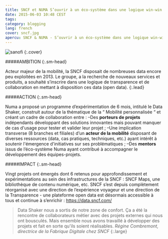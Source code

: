 ```yaml
---
title: SNCF et NUMA S’ouvrir à un éco-système dans une logique win-win
date: 2015-06-03 10:48 CEST
tags:
category: blogging
lang: french
cover: sncf.jpg
apercu: SNCF & NUMA - S’ouvrir à un éco-système dans une logique win-win
---
```


![sanofi](sncf.jpg)
{:.cover}

#####AMBITION
{:.sm-head}

Acteur majeur de la mobilité, la SNCF disposait de nombreuses data encore peu exploitées en 2013. Le groupe, a la recherche de nouveaux services et produits, a souhaité s’inscrire dans une logique de transparence et de collaboration en mettant à disposition ces data (open data).
{:.lead}

#####ACTION
{:.sm-head}

Numa a proposé un programme d’expérimentation de 6 mois, intitulé le Data Shaker, construit autour de la thématique de la “ Mobilité personnalisée “ et créant un cadre de collaboration entre :
–Des **porteurs de projets** indépendants développant des solutions innovantes mais pouvant manquer de cas d'usage pour tester et valider leur projet ;
–Une implication transverse (8 branches et filiales) d’un **acteur de la mobilité** disposant de diverses ressources (data, cas pratiques, techniques, etc.) ayant intérêt à soutenir l'émergence d'initiatives sur ses problématiques ;
–Des **mentors** issus de l’éco-système Numa ayant contribué à accompagner le développement des équipes-projets.


#####IMPACT
{:.sm-head}

Vingt projets ont émergés dont 6 retenus pour approfondissement et expérimentations au sein des infrastructures de la SNCF : SNCF Maps, une bibliothèque de contenu numérique, etc.
SNCF s’est depuis complètement réorganisé avec une direction de l’expérience voyageur et une direction de la Transparence - une plateforme open data est désormais accessible à tous et continue à s’enrichir : <https://data.sncf.com/>

> Data Shaker nous a sortis de notre zone de confort. Ça a été la rencontre de collaborateurs métier avec des projets externes qui nous ont bousculés. Mais ensemble nous avons travaillé à développer des projets et fait en sorte qu'ils soient réalisables. <cite>Régine Combremont, directrice de la Fabrique Digitale chez SNCF</cite>
{:.large}
